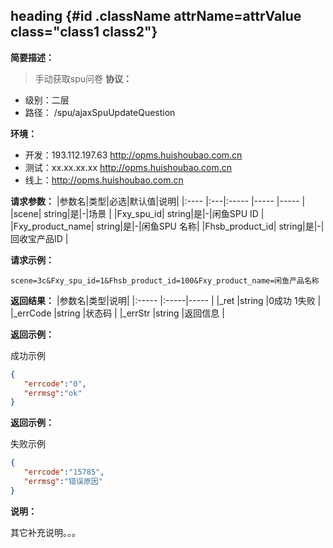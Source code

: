 ## heading {#id .className attrName=attrValue class="class1 class2"}
**简要描述：**
> 手动获取spu问卷
**协议：**
- 级别：二层
- 路径：<!--api.uri--> /spu/ajaxSpuUpdateQuestion

**环境：**
- 开发：193.112.197.63 http://opms.huishoubao.com.cn
- 测试：xx.xx.xx.xx  http://opms.huishoubao.com.cn
- 线上：<!--api.host-->http://opms.huishoubao.com.cn

**请求参数：**
|参数名|类型|必选|默认值|说明|
|:----    |:---|:----- |-----   |-----   |
|scene| string|是|-|场景 |
|Fxy_spu_id| string|是|-|闲鱼SPU ID |
|Fxy_product_name| string|是|-|闲鱼SPU 名称|
|Fhsb_product_id| string|是|-|回收宝产品ID |

<!--api.header=Hsb_service_id:1001 -->
<!--api.header=Hsb-signature:123 -->

<!--api.variable=signature:joenebfhefeh -->

<!--api.preRequest

   console.log("hello world")

-->


**请求示例：**
<!--api.body -->
```urlencoded
scene=3c&Fxy_spu_id=1&Fhsb_product_id=100&Fxy_product_name=闲鱼产品名称
```

**返回结果：**
|参数名|类型|说明|
|:-----  |:-----|----- |
|_ret |string   |0成功 1失败  |
|_errCode |string   |状态码  |
|_errStr |string   |返回信息  |

**返回示例：**

成功示例
<!--api.response.example type=ok-->
```json
{
   "errcode":"0",
   "errmsg":"ok"
}

```
**返回示例：**

失败示例
<!--api.response.examle type=error-->
```json
{
   "errcode":"15785",
   "errmsg":"错误原因"
}
```

**说明：**

其它补充说明。。。
